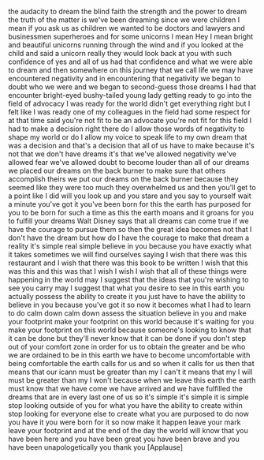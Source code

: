 
the audacity to dream the blind faith
the strength and the power to dream the
truth of the matter is we&#39;ve been
dreaming since we were children I mean
if you ask us as children we wanted to
be doctors and lawyers and businessmen
superheroes and for some unicorns
I mean Hey I mean bright and beautiful
unicorns running through the wind and if
you looked at the child and said a
unicorn really they would look back at
you with such confidence of yes and all
of us had that confidence and what we
were able to dream and then somewhere on
this journey that we call life we may
have encountered negativity and in
encountering that negativity we began to
doubt who we were and we began to
second-guess those dreams I had that
encounter bright-eyed bushy-tailed young
lady getting ready to go into the field
of advocacy I was ready for the world
didn&#39;t get everything right but I felt
like I was ready one of my colleagues in
the field had some respect for at that
time said you&#39;re not fit to be an
advocate you&#39;re not fit for this field I
had to make a decision right there do I
allow those words of negativity to shape
my world or do I allow my voice to speak
life to my own dream that was a decision
and that&#39;s a decision that all of us
have to make because it&#39;s not that we
don&#39;t have dreams it&#39;s that we&#39;ve
allowed negativity we&#39;ve allowed fear
we&#39;ve allowed doubt to become louder
than all of our dreams we placed our
dreams on the back burner to make sure
that others accomplish theirs we put our
dreams on the back burner because they
seemed like they were too much they
overwhelmed us
and then you&#39;ll get to a point like I
did will you look up and you stare and
you say to yourself wait a minute
you&#39;ve got it you&#39;ve been born for this
the earth has purposed for you to be
born for such a time as this the earth
moans and it groans for you to fulfill
your dreams Walt Disney says that all
dreams can come true if we have the
courage to pursue them so then the great
idea becomes not that I don&#39;t have the
dream but how do I have the courage to
make that dream a reality
it&#39;s simple real simple believe in you
because you have exactly what it takes
sometimes we will find ourselves saying
I wish that there was this restaurant
and I wish that there was this book to
be written I wish that this was this and
this was that I wish I wish I wish that
all of these things were happening in
the world may I suggest that the ideas
that you&#39;re wishing to see you carry may
I suggest that what you desire to see in
this earth you actually possess the
ability to create it you just have to
have the ability to believe in you
because you&#39;ve got it so now it becomes
what I had to learn to do calm down calm
down assess the situation believe in you
and make your footprint make your
footprint on this world because it&#39;s
waiting for you make your footprint on
this world because someone&#39;s looking to
know that it can be done but they&#39;ll
never know that it can be done if you
don&#39;t step out of your comfort zone
in order for us to obtain the greater
and be who we are ordained to be in this
earth we have to become uncomfortable
with being comfortable the earth calls
for us and so when it calls for us then
that means that our icann must be
greater than my I can&#39;t
it means that my I will must be greater
than my I won&#39;t because when we leave
this earth the earth must know that we
have come we have arrived and we have
fulfilled the dreams that are in every
last one of us so it&#39;s simple it&#39;s
simple it is simple
stop looking outside of you for what you
have the ability to create within stop
looking for everyone else to create what
you are purposed to do now you have it
you were born for it so now make it
happen
leave your mark leave your footprint and
at the end of the day the world will
know that you have been here and you
have been great you have been brave and
you have been unapologetically you thank
you
[Applause]
